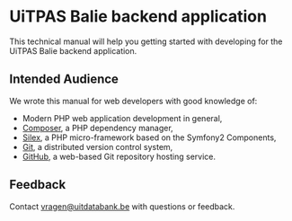 # UiTPAS Balie backend application

This technical manual will help you getting started with developing for the 
UiTPAS Balie backend application.

## Intended Audience

We wrote this manual for web developers with good knowledge of:

* Modern PHP web application development in general,
* [Composer](https://getcomposer.org), a PHP dependency manager,
* [Silex](http://silex.sensiolabs.org), a PHP micro-framework based on the Symfony2 Components,
* [Git](https://git-scm.com), a distributed version control system,
* [GitHub](https://github.com), a web-based Git repository hosting service.

## Feedback

Contact [vragen@uitdatabank.be](mailto:vragen@uitdatabank.be) with questions or feedback.
